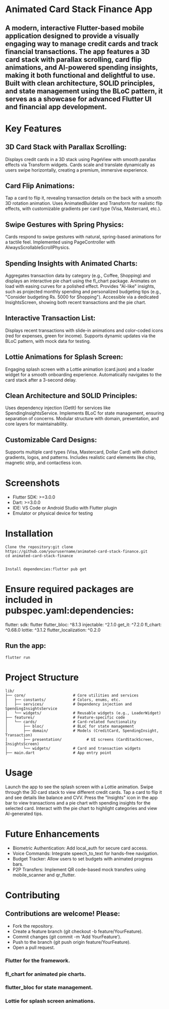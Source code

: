 # Animated Card Stack Finance App
## A modern, interactive Flutter-based mobile application designed to provide a visually engaging way to manage credit cards and track financial transactions. The app features a 3D card stack with parallax scrolling, card flip animations, and AI-powered spending insights, making it both functional and delightful to use. Built with clean architecture, SOLID principles, and state management using the BLoC pattern, it serves as a showcase for advanced Flutter UI and financial app development.
# Key Features

## 3D Card Stack with Parallax Scrolling: 

Displays credit cards in a 3D stack using PageView with smooth parallax effects via Transform widgets.
Cards scale and translate dynamically as users swipe horizontally, creating a premium, immersive experience.


## Card Flip Animations: 

Tap a card to flip it, revealing transaction details on the back with a smooth 3D rotation animation.
Uses AnimatedBuilder and Transform for realistic flip effects, with customizable gradients per card type (Visa, Mastercard, etc.).


## Swipe Gestures with Spring Physics: 

Cards respond to swipe gestures with natural, spring-based animations for a tactile feel.
Implemented using PageController with AlwaysScrollableScrollPhysics.


## Spending Insights with Animated Charts:

Aggregates transaction data by category (e.g., Coffee, Shopping) and displays an interactive pie chart using the fl_chart package.
Animates on load with easing curves for a polished effect.
Provides "AI-like" insights, such as projected monthly spending and personalized budgeting tips (e.g., "Consider budgeting Rs. 5000 for Shopping").
Accessible via a dedicated InsightsScreen, showing both recent transactions and the pie chart.


## Interactive Transaction List:

Displays recent transactions with slide-in animations and color-coded icons (red for expenses, green for income).
Supports dynamic updates via the BLoC pattern, with mock data for testing.


## Lottie Animations for Splash Screen:

Engaging splash screen with a Lottie animation (card.json) and a loader widget for a smooth onboarding experience.
Automatically navigates to the card stack after a 3-second delay.


## Clean Architecture and SOLID Principles:

Uses dependency injection (GetIt) for services like SpendingInsightsService.
Implements BLoC for state management, ensuring separation of concerns.
Modular structure with domain, presentation, and core layers for maintainability.


## Customizable Card Designs:

Supports multiple card types (Visa, Mastercard, Dollar Card) with distinct gradients, logos, and patterns.
Includes realistic card elements like chip, magnetic strip, and contactless icon.



# Screenshots


- Flutter SDK: >=3.0.0
- Dart: >=3.0.0
- IDE: VS Code or Android Studio with Flutter plugin
- Emulator or physical device for testing

# Installation

    Clone the repository:git clone https://github.com/yourusername/animated-card-stack-finance.git
    cd animated-card-stack-finance


    Install dependencies:flutter pub get

# Ensure required packages are included in pubspec.yaml:dependencies:
  flutter:
    sdk: flutter
  flutter_bloc: ^8.1.3
  injectable: ^2.1.0
  get_it: ^7.2.0
  fl_chart: ^0.68.0
  lottie: ^3.1.2
  flutter_localization: ^0.2.0


## Run the app:
    flutter run



# Project Structure
    lib/
    ├── core/                     # Core utilities and services
    │   ├── constants/            # Colors, enums, etc.
    │   ├── services/             # Dependency injection and SpendingInsightsService
    │   └── widgets/              # Reusable widgets (e.g., LoaderWidget)
    ├── features/                 # Feature-specific code
    │   └── cards/                # Card-related functionality
    │       ├── bloc/             # BLoC for state management
    │       ├── domain/           # Models (CreditCard, SpendingInsight, Transaction)
    │       ├── presentation/           # UI screens (CardStackScreen, InsightsScreen) 
    │       └── widgets/          # Card and transaction widgets
    ├── main.dart                 # App entry point

# Usage

Launch the app to see the splash screen with a Lottie animation.
Swipe through the 3D card stack to view different credit cards.
Tap a card to flip it and see details like balance and CVV.
Press the "Insights" icon in the app bar to view transactions and a pie chart with spending insights for the selected card.
Interact with the pie chart to highlight categories and view AI-generated tips.

# Future Enhancements
- Biometric Authentication: Add local_auth for secure card access.
- Voice Commands: Integrate speech_to_text for hands-free navigation.
- Budget Tracker: Allow users to set budgets with animated progress bars.
- P2P Transfers: Implement QR code-based mock transfers using mobile_scanner and qr_flutter.

# Contributing
## Contributions are welcome! Please:

- Fork the repository.
- Create a feature branch (git checkout -b feature/YourFeature).
- Commit changes (git commit -m 'Add YourFeature').
- Push to the branch (git push origin feature/YourFeature).
- Open a pull request.

### Flutter for the framework.
### fl_chart for animated pie charts.
### flutter_bloc for state management.
### Lottie for splash screen animations.
